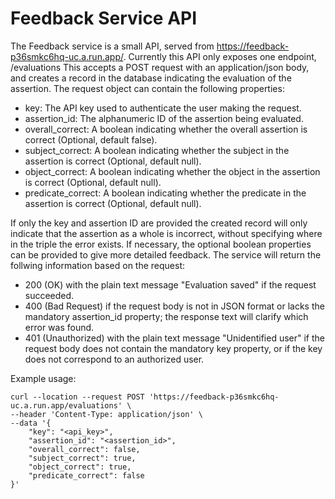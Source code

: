 # Feedback Service API
The Feedback service is a small API, served from https://feedback-p36smkc6hq-uc.a.run.app/.
Currently this API only exposes one endpoint, /evaluations
This accepts a POST request with an application/json body, and creates a record in the database indicating the evaluation of the assertion. 
The request object can contain the following properties:
* key: The API key used to authenticate the user making the request.
* assertion_id: The alphanumeric ID of the assertion being evaluated.
* overall_correct: A boolean indicating whether the overall assertion is correct (Optional, default false).
* subject_correct: A boolean indicating whether the subject in the assertion is correct (Optional, default null).
* object_correct: A boolean indicating whether the object in the assertion is correct (Optional, default null).
* predicate_correct: A boolean indicating whether the predicate in the assertion is correct (Optional, default null).

If only the key and assertion ID are provided the created record will only indicate that the assertion as a whole is incorrect, without specifying where in the triple the error exists. If necessary, the optional boolean properties can be provided to give more detailed feedback.
The service will return the follwing information based on the request:
* 200 (OK) with the plain text message "Evaluation saved" if the request succeeded.
* 400 (Bad Request) if the request body is not in JSON format or lacks the mandatory assertion_id property; the response text will clarify which error was found.
* 401 (Unauthorized) with the plain text message "Unidentified user" if the request body does not contain the mandatory key property, or if the key does not correspond to an authorized user.

Example usage:
```
curl --location --request POST 'https://feedback-p36smkc6hq-uc.a.run.app/evaluations' \
--header 'Content-Type: application/json' \
--data '{
    "key": "<api_key>",
    "assertion_id": "<assertion_id>",
    "overall_correct": false,
    "subject_correct": true,
    "object_correct": true,
    "predicate_correct": false
}'
```